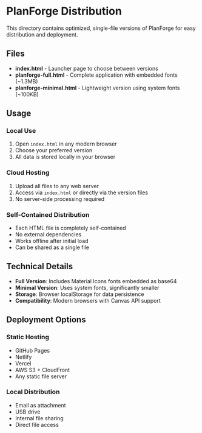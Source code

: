 # PlanForge Distribution

This directory contains optimized, single-file versions of PlanForge for easy distribution and deployment.

## Files

- **index.html** - Launcher page to choose between versions
- **planforge-full.html** - Complete application with embedded fonts (~1.3MB)
- **planforge-minimal.html** - Lightweight version using system fonts (~100KB)

## Usage

### Local Use
1. Open `index.html` in any modern browser
2. Choose your preferred version
3. All data is stored locally in your browser

### Cloud Hosting
1. Upload all files to any web server
2. Access via `index.html` or directly via the version files
3. No server-side processing required

### Self-Contained Distribution
- Each HTML file is completely self-contained
- No external dependencies
- Works offline after initial load
- Can be shared as a single file

## Technical Details

- **Full Version**: Includes Material Icons fonts embedded as base64
- **Minimal Version**: Uses system fonts, significantly smaller
- **Storage**: Browser localStorage for data persistence
- **Compatibility**: Modern browsers with Canvas API support

## Deployment Options

### Static Hosting
- GitHub Pages
- Netlify
- Vercel
- AWS S3 + CloudFront
- Any static file server

### Local Distribution
- Email as attachment
- USB drive
- Internal file sharing
- Direct file access
